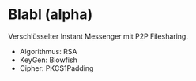# Blabl (alpha)

Verschlüsselter Instant Messenger mit P2P Filesharing. 

- Algorithmus: RSA
- KeyGen: Blowfish
- Cipher: PKCS1Padding
